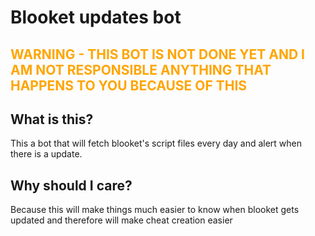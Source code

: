 # Blooket updates bot
## <span style="color: orange;">WARNING - THIS BOT IS NOT DONE YET AND I AM NOT RESPONSIBLE ANYTHING THAT HAPPENS TO YOU BECAUSE OF THIS</span>
## What is this?
This a bot that will fetch blooket's script files every day and alert when there is a update.
## Why should I care?
Because this will make things much easier to know when blooket gets updated and therefore will make cheat creation easier
